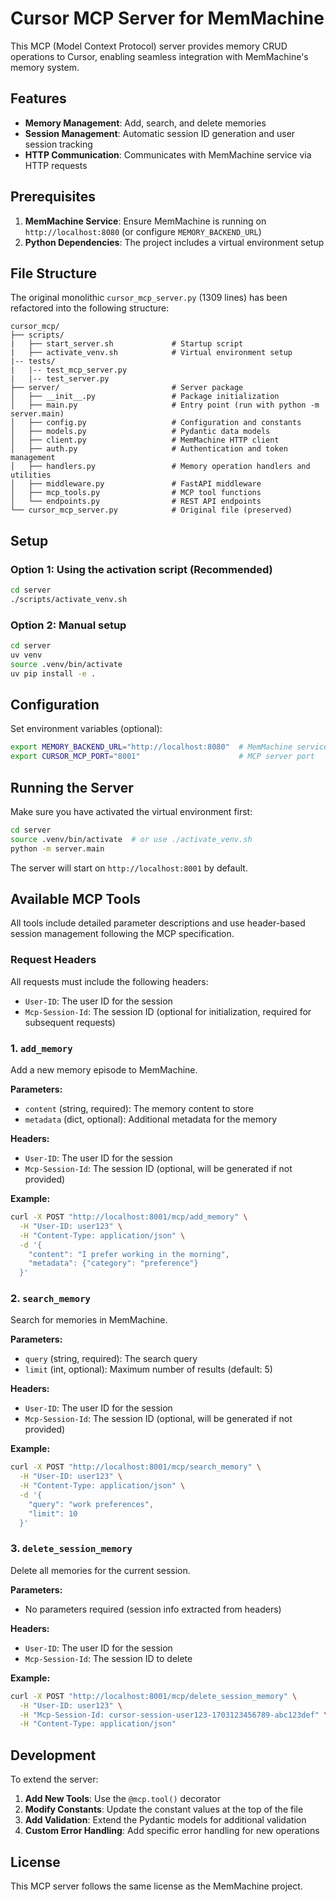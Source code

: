 # Cursor MCP Server for MemMachine

This MCP (Model Context Protocol) server provides memory CRUD operations to Cursor, enabling seamless integration with MemMachine's memory system.

## Features

- **Memory Management**: Add, search, and delete memories
- **Session Management**: Automatic session ID generation and user session tracking
- **HTTP Communication**: Communicates with MemMachine service via HTTP requests

## Prerequisites

1. **MemMachine Service**: Ensure MemMachine is running on `http://localhost:8080` (or configure `MEMORY_BACKEND_URL`)
2. **Python Dependencies**: The project includes a virtual environment setup


## File Structure

The original monolithic `cursor_mcp_server.py` (1309 lines) has been refactored into the following structure:

```
cursor_mcp/
├── scripts/                      
|   ├── start_server.sh             # Startup script
|   ├── activate_venv.sh            # Virtual environment setup
|-- tests/                          
|   |-- test_mcp_server.py
|   |-- test_server.py
├── server/                         # Server package
│   ├── __init__.py                 # Package initialization
│   ├── main.py                     # Entry point (run with python -m server.main)
│   ├── config.py                   # Configuration and constants
│   ├── models.py                   # Pydantic data models
│   ├── client.py                   # MemMachine HTTP client
│   ├── auth.py                     # Authentication and token management
│   ├── handlers.py                 # Memory operation handlers and utilities
│   ├── middleware.py               # FastAPI middleware
│   ├── mcp_tools.py                # MCP tool functions
│   └── endpoints.py                # REST API endpoints
└── cursor_mcp_server.py            # Original file (preserved)
```

## Setup

### Option 1: Using the activation script (Recommended)
```bash
cd server
./scripts/activate_venv.sh
```

### Option 2: Manual setup
```bash
cd server
uv venv
source .venv/bin/activate
uv pip install -e .
```

## Configuration

Set environment variables (optional):

```bash
export MEMORY_BACKEND_URL="http://localhost:8080"  # MemMachine service URL
export CURSOR_MCP_PORT="8001"                      # MCP server port
```

## Running the Server

Make sure you have activated the virtual environment first:

```bash
cd server
source .venv/bin/activate  # or use ./activate_venv.sh
python -m server.main
```

The server will start on `http://localhost:8001` by default.

## Available MCP Tools

All tools include detailed parameter descriptions and use header-based session management following the MCP specification.

### Request Headers
All requests must include the following headers:
- `User-ID`: The user ID for the session
- `Mcp-Session-Id`: The session ID (optional for initialization, required for subsequent requests)

### 1. `add_memory`
Add a new memory episode to MemMachine.

**Parameters:**
- `content` (string, required): The memory content to store
- `metadata` (dict, optional): Additional metadata for the memory

**Headers:**
- `User-ID`: The user ID for the session
- `Mcp-Session-Id`: The session ID (optional, will be generated if not provided)

**Example:**
```bash
curl -X POST "http://localhost:8001/mcp/add_memory" \
  -H "User-ID: user123" \
  -H "Content-Type: application/json" \
  -d '{
    "content": "I prefer working in the morning",
    "metadata": {"category": "preference"}
  }'
```

### 2. `search_memory`
Search for memories in MemMachine.

**Parameters:**
- `query` (string, required): The search query
- `limit` (int, optional): Maximum number of results (default: 5)

**Headers:**
- `User-ID`: The user ID for the session
- `Mcp-Session-Id`: The session ID (optional, will be generated if not provided)

**Example:**
```bash
curl -X POST "http://localhost:8001/mcp/search_memory" \
  -H "User-ID: user123" \
  -H "Content-Type: application/json" \
  -d '{
    "query": "work preferences",
    "limit": 10
  }'
```

### 3. `delete_session_memory`
Delete all memories for the current session.

**Parameters:**
- No parameters required (session info extracted from headers)

**Headers:**
- `User-ID`: The user ID for the session
- `Mcp-Session-Id`: The session ID to delete

**Example:**
```bash
curl -X POST "http://localhost:8001/mcp/delete_session_memory" \
  -H "User-ID: user123" \
  -H "Mcp-Session-Id: cursor-session-user123-1703123456789-abc123def" \
  -H "Content-Type: application/json"
```

## Development

To extend the server:

1. **Add New Tools**: Use the `@mcp.tool()` decorator
2. **Modify Constants**: Update the constant values at the top of the file
3. **Add Validation**: Extend the Pydantic models for additional validation
4. **Custom Error Handling**: Add specific error handling for new operations

## License

This MCP server follows the same license as the MemMachine project.


